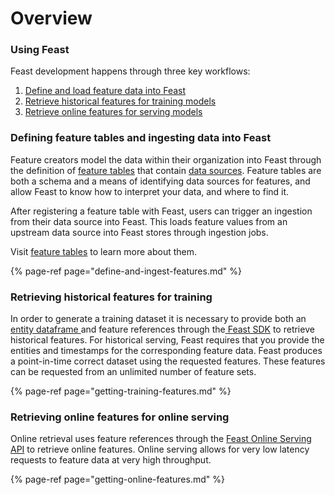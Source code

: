 # Overview

### Using Feast

Feast development happens through three key workflows:

1. [Define and load feature data into Feast](define-and-ingest-features.md)
2. [Retrieve historical features for training models](getting-training-features.md)
3. [Retrieve online features for serving models](getting-online-features.md)

### Defining feature tables and ingesting data into Feast

Feature creators model the data within their organization into Feast through the definition of [feature tables](../concepts/feature-tables.md) that contain [data sources](../concepts/sources.md). Feature tables are both a schema and a means of identifying data sources for features, and allow Feast to know how to interpret your data, and where to find it.

After registering a feature table with Feast, users can trigger an ingestion from their data source into Feast. This loads feature values from an upstream data source into Feast stores through ingestion jobs. 

Visit [feature tables](../concepts/feature-tables.md#overview) to learn more about them.

{% page-ref page="define-and-ingest-features.md" %}

### Retrieving historical features for training

In order to generate a training dataset it is necessary to provide both an [entity dataframe ](../../concepts/glossary.md#entity-dataframe)and feature references through the[ Feast SDK](https://api.docs.feast.dev/python/) to retrieve historical features. For historical serving, Feast requires that you provide the entities and timestamps for the corresponding feature data. Feast produces a point-in-time correct dataset using the requested features. These features can be requested from an unlimited number of feature sets.

{% page-ref page="getting-training-features.md" %}

### Retrieving online features for online serving

Online retrieval uses feature references through the [Feast Online Serving API](https://api.docs.feast.dev/grpc/feast.serving.pb.html) to retrieve online features. Online serving allows for very low latency requests to feature data at very high throughput.

{% page-ref page="getting-online-features.md" %}


